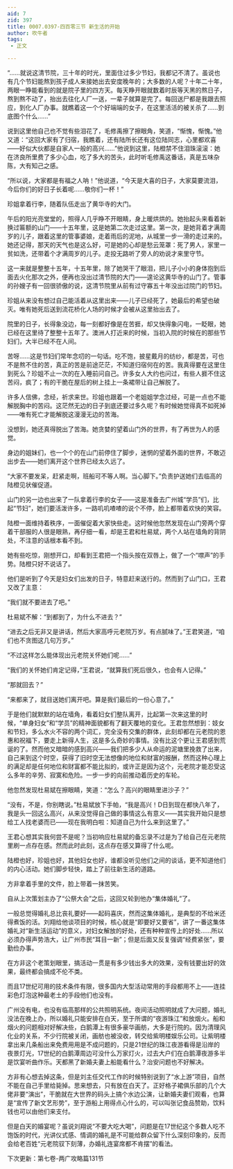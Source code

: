 ```yaml
---
aid: 7
zid: 397
title: 0007.0397-四百零三节 新生活的开始
author: 吹牛者
tags: 
 - 正文

---
```




“……就说这清节院，三十年的时光，里面住过多少节妇，我都记不清了。虽说也有几个节妇能熬到孩子成人来接她出去安度晚年的；大多数的人呢？十年二十年，两眼一睁能看到的就是院子里的四方天。每天睁开眼就数着时辰等天黑的熬日子，熬到熬不动了，抬出去往化人厂一送，一辈子就算是完了。每回送尸都是我跟去照应，到化人厂办事。就瞧着这一个个好端端的女子，在这里活活的被关杀了……到底图个什么……”

说到这里他自己也不觉有些泪花了，毛修禹擦了擦眼角，笑道，“惭愧，惭愧。”他又道：“这回大家有了归宿，我瞧着，还有陆所长还有这位陆同志，心里都欢喜――好似大伙都是自家人一般的高兴……”他说到这里，陆橙禁不住泪珠滚滚：她在济良所里费了多少心血，吃了多大的苦头，此时听毛修禹这番话，真是五味杂陈，大有知己之感。

“所以说，大家都是有福之人呐！”他说道，“今天是大喜的日子，大家莫要流泪，今后你们的好日子长着呢……敬你们一杯！”

珍姐拿着行李，随着队伍走出了黄华寺的大门。

午后的阳光亮堂堂的，照得人几乎睁不开眼睛，身上暖烘烘的。她抬起头来看着新换过匾额的山门――十五年里，这是她第二次走过这里。第一次，是她背着才满周岁的儿子，跟着这里的管事婆娘，走着雨后的泥地，从城里一步一滑的走过来的。她还记得，那天的天气也是这么好，可是她的心却是愁云笼罩：死了男人，家里一贫如洗，还带着个才满周岁的儿子。走投无路听了旁人的劝说才来里守节。

这一来就是整整十五年，十五年里，除了她哭干了眼泪，把儿子小小的身体抱到后面去火化那次之外，便再也没出过清节院的大门――遑论这黄华寺的山门了。管事的孙嫂子有一回很骄傲的说，这清节院里从前有过守寡五十年没出过院门的节妇。

珍姐从来没有想过自己能活着从这里出来――儿子已经死了，她最后的希望也破灭。唯有她死后送到流花桥化人场的时候才会被从这里抬出去了。

院里的日子，长得象没边，每一刻都好像是在苦捱，却又快得象闪电，一眨眼，她已经在这里待了整整十五年了。澳洲人打近来的时候，当初入院的时候在的那些节妇们，大半已经不在人间。

苦呀……这是节妇们常年念叨的一句话。吃不饱，披星戴月的纺纱，都是苦，可也不是熬不住的苦，真正的苦是前途茫茫，不知道归宿何在的苦。我真得要在这里住到死么？珍姐不止一次的在入睡前问自己。许多女人大约也问过，有些人捱不住这苦闷，疯了；有的干脆在屋后的树上挂上一条裙带让自己解脱了。

许多人信佛，念经，祈求来世。珍姐也跟着一个老姐姐学念过经，可是一点也不能解脱胸中的苦闷。这茫然无边的日子到底还要过多久呢？有时候她觉得真不如死掉――唯有死亡才能解脱这漫漫无边的苦海。

没想到，她还真得脱出了苦海。她贪婪的望着山门外的世界，有了再世为人的感觉。

身边的姐妹们，也一个个的在山门前停住了脚步，迷惘的望着外面的世界，不敢迈出步去――她们离开这个世界已经太久远了。

“大家不要发呆，赶紧走啊，班船可不等人啊。当心脚下。”负责护送她们去临高的陆橙见状催促道。

山门的另一边也出来了一队拿着行李的女子――这是准备去广州城“学员”们，比起“节妇”，她们要活泼许多，一路叽叽喳喳的说个不停，脸上都带着欢快的笑容。

陆橙一面维持着秩序，一面催促着大家快些走。这时候他忽然发现在山门旁两个穿着干部服的人很是眼熟，再仔细一看，却是王君和杜易斌，两个人站在墙角的背阴处，不注意的话根本看不到。

她有些吃惊，刚想开口，却看到王君把一个指头按在双唇上，做了一个“噤声”的手势。陆橙只好不说话了。

他们是听到了今天是妇女们出发的日子，特意赶来送行的。然而到了山门口，王君又改了主意：

“我们就不要进去了吧。”

杜易斌不解：“到都到了，为什么不进去？”

“进去之后无非又是讲话，然后大家高呼元老院万岁。有点腻味了。”王君笑道，“咱们也不贪图这几句万岁。”

“不过这样怎么能体现出元老院关怀她们呢……”

“我们的关怀她们肯定记得，”王君说，“就算我们死后很久，也会有人记得。”

“那就回去？”

“来都来了，就目送她们离开吧。算是我们最后的一份心意了。”

于是他们就默默的站在墙角，看着妇女们整队离开，比起第一次来这里的时候，“单身妇女”和“学员”的精神面貌都有了翻天覆地的变化。王君忽然想到：妓女和节妇，多么水火不容的两个词汇，完全没有交集的群体，此刻却都在元老院的恩惠和祝福下，要走上新得人生，这是多么奇妙的事情。没有比这个更让王君感到荒诞的了。然而他又暗暗的感到高兴――我们把多少人从命运的泥塘里挽救了出来，自己来到这个时空，获得了旧时空无法想像的地位和财富的报酬，然而这种心理上的满足却是任何地位和财富都不能比拟的，或许正是因为这个，元老院才能忍受这么多年的辛劳、寂寞和危险。一步一步的向前推动着历史的车轮。

他忽然发现杜易斌在擦眼睛，笑道：“怎么？高兴的眼睛里进沙子？”

“没有，不是，你别瞎说。”杜易斌放下手帕，“我是高兴！D日到现在都快八年了，我是头一回这么高兴，从来没觉得自己做的事情这么有意义――其实我开始只是想给工人找老婆而已――现在我明白啦：知道自己为什么来到这里了。”

王君心想其实我何尝不是呢？当初响应杜易斌的备忘录不过是为了给自己在元老院里刷一点存在感。然而此时此刻，这点存在感又算得了什么呢。

陆橙也好，珍姐也好，其他妇女也好，谁都没听见他们之间的谈话，更不知道他们的内心活动。她们脚步轻快，踏上了前往新生活的道路。

方非拿着手里的文件，脸上带着一抹苦笑。

自从上次策划主办了“公祭大会”之后，这回又轮到他办“集体婚礼”了。

一般总觉得婚礼总比丧礼要好――起码喜庆，然而这集体婚礼，是典型的不给米还得煮饭的活。刘翔给他谈项目的时候，核心就是“即要好又要省”，讲了一番这集体婚礼对“新生活运动”的意义，对妇女解放的好处，还有种种宣传上的好处……所以必须办得声势浩大，让广州市民“耳目一新”；但是后面又反复强调“经费紧张”，要勤俭办事。

在方非这个老策划眼里，搞活动一贯是有多少钱出多大的效果，没有钱要出好的效果，最终都会搞成不伦不类。

而且17世纪可用的技术条件有限，很多国内大型活动常用的手段都用不上――连挂彩色灯泡这种最老土的手段他们也没有。

广州没有电，也没有临高那样的公共照明系统。夜间活动照明就成了大问题，婚礼没法在晚上办，所以婚礼只能安排在白天，至于所谓的“夜游珠江”和放烟火。船和烟火的问题相对好解决些，白鹅潭上有很多豪华画舫，大多是行院的。因为清理风化业的关系，不少行院被关闭，画舫也被没收，转交给紫明楼娱乐公司。让紫明楼拿出来几条船出来免费用用是不成问题的，只是21世纪的珠江夜游看得是沿岸的夜景灯光，17世纪的白鹅潭周边可没什么万家灯火，过去大户们在白鹅潭夜游多半是饮宴听曲作乐。天都黑了新婚夫妻上船能看什么？治安问题也不好解决。

方非有心想去掉这条，但是刘主任交代工作的时候特别说到了“水上游”项目，自然不能在自己手里给毙掉。思来想去，只有放在白天了。正好格子裙俱乐部的几个大佬非要“演出”，干脆就在大世界的码头上搞个水边公演，让新婚夫妻们观看，也算是“宣传了新文艺形势”，至于游船上用得点心什么的，可以叫张记食品赞助，饮料钱也可以由他们来支付。

但是白天的婚宴呢？虽说刘翔说“不要大吃大喝”，问题是在17世纪这个多数人吃不饱饭的时代，光讲仪式感、情调的婚礼是不可能给群众留下什么深刻印象的，反而会给老百姓“元老院驭下刻薄，办婚礼连宴席都不肯摆”的看法。

下次更新：第七卷-两广攻略篇131节



